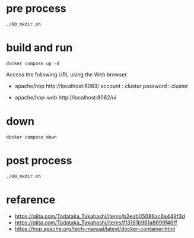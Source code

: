 # pre process
```
./00_mkdir.sh
```

# build and run
```
docker compose up -d
```
Access the following URL using the Web browser.
* apache/hop
    http://localhost:8083/
    account  : cluster
    password : cluster

* apache/hop-web
    http://localhost:8082/ui

# down
```
docker compose down
```

# post process
```
./00_mkdir.sh
```

# refarence
* https://qiita.com/Tadataka_Takahashi/items/b2eab05086ac6a449f3d
* https://qiita.com/Tadataka_Takahashi/items/f13161b981a8699f46ff
* https://hop.apache.org/tech-manual/latest/docker-container.html
